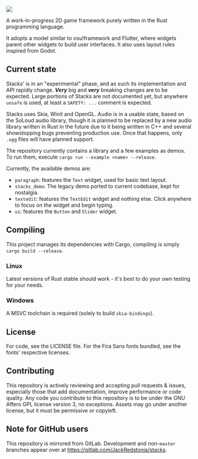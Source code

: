 <img src="https://gitlab.com/JackRedstonia/stacks/-/raw/master/stacks.svg">

A work-in-progress 2D game framework purely written in the Rust programming language.

It adopts a model similar to osu!framework and Flutter, where widgets parent other widgets to build user interfaces. It also uses layout rules inspired from Godot.

## Current state
Stacks' is in an "experimental" phase, and as such its implementation and API rapidly change. ***Very*** big and ***very*** breaking changes are to be expected. Large portions of Stacks are not documented yet, but anywhere `unsafe` is used, at least a `SAFETY: ...` comment is expected.

Stacks uses Skia, Winit and OpenGL. Audio is in a usable state, based on the SoLoud audio library, though it is planned to be replaced by a new audio library written in Rust in the future due to it being written in C++ and several showstopping bugs preventing production use. Once that happens, only `.ogg` files will have planned support.

The repository currently contains a library and a few examples as demos. To run them, execute `cargo run --example <name> --release`.

Currently, the available demos are:
- `paragraph`: features the `Text` widget, used for basic text layout.
- `stacks_demo`: The legacy demo ported to current codebase, kept for nostalgia.
- `textedit`: features the `TextEdit` widget and nothing else. Click anywhere to focus on the widget and begin typing.
- `ui`: features the `Button` and `Slider` widget.

## Compiling
This project manages its dependencies with Cargo, compiling is simply `cargo build --release`.

### Linux
Latest versions of Rust stable should work - it's best to do your own testing for your needs.

### Windows
A MSVC toolchain is required (solely to build `skia-bindings`).

## License
For code, see the LICENSE file. For the Fira Sans fonts bundled, see the fonts' respective licenses.

## Contributing
This repository is actively reviewing and accepting pull requests & issues, especially those that add documentation, improve performance or code quality. Any code you contribute to this repository is to be under the GNU Affero GPL license version 3, no exceptions. Assets may go under another license, but it must be permissive or copyleft.

## Note for GitHub users
This repository is mirrored from GitLab. Development and non-`master` branches appear over at https://gitlab.com/JackRedstonia/stacks.
